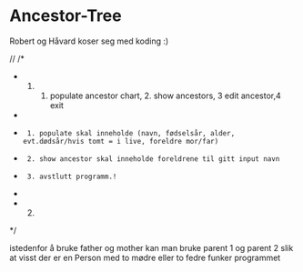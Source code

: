 # Ancestor-Tree
Robert og Håvard koser seg med koding :)

//
/*
* 1.   1. populate ancestor chart, 2. show ancestors, 3 edit ancestor,4 exit
*
*      1. populate skal inneholde (navn, fødselsår, alder, evt.dødsår/hvis tomt = i live, foreldre mor/far)
*      2. show ancestor skal inneholde foreldrene til gitt input navn
*      3. avstlutt programm.!
*
* 2.
*/

istedenfor å bruke father og mother kan man bruke parent 1 og parent 2 slik at visst der er en Person med to mødre eller
to fedre funker programmet